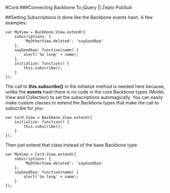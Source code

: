 #Cord
###Connecting Backbone To jQuery || Zepto PubSub

##Setting Subscriptions
Is done like the Backbone events hash. A few examples:

    var MyView = Backbone.View.extend({
        subscriptions: {
            'MyOtherView.deleted': 'sayGoodbye'
        },
        sayGoodbye: function(name) {
            alert('So long' + name);
        },
        initialize: function() {
            this.subscribe();
        }
    });

The call to __this.subscribe()__ in the initialize method is needed here because, 
unlike the __events__ hash there is no code in the core Backbone types (Model, View and Collection) 
to set the subscriptions automagically. You can easily make custom classes to extend the Backbone types that 
make the call to subscribe for you:

    var Cord.View = Backbone.View.extend({
        initialize: function() {
            this.subscribe();
        }
    });

Then just extend that class instead of the base Backbone type:

    var MyView = Cord.View.extend({
        subscriptions: {
            'MyOtherView.deleted': 'sayGoodbye'
        },
        sayGoodbye: function(name) {
            alert('So long' + name);
        }
    });

